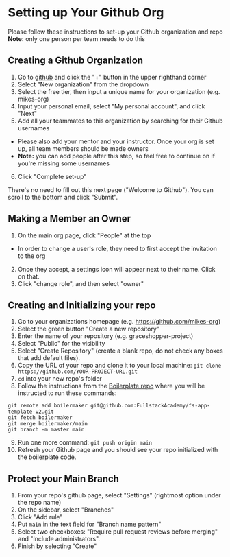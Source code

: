 # Setting up Your Github Org

Please follow these instructions to set-up your Github organization and repo 
**Note:** only one person per team needs to do this

## Creating a Github Organization

1. Go to [github](https://github.com) and click the "+" button in the upper righthand corner
2. Select "New organization" from the dropdown
3. Select the free tier, then input a unique name for your organization (e.g. mikes-org)
4. Input your personal email, select "My personal account", and click "Next"
5. Add all your teammates to this organization by searching for their Github usernames
 - Please also add your mentor and your instructor. Once your org is set up, all team members should be made owners 
 - **Note:** you can add people after this step, so feel free to continue on if you're missing some usernames
6. Click "Complete set-up"

There's no need to fill out this next page ("Welcome to Github"). You can scroll to the bottom and click "Submit".

## Making a Member an Owner
1. On the main org page, click "People" at the top
 - In order to change a user's role, they need to first accept the invitation to the org
2. Once they accept, a settings icon will appear next to their name. Click on that.
3. Click "change role", and then select "owner"

## Creating and Initializing your repo

1. Go to your organizations homepage (e.g. https://github.com/mikes-org)
2. Select the green button "Create a new repository"
3. Enter the name of your repository (e.g. graceshopper-project)
4. Select "Public" for the visibility
5. Select "Create Repository" (create a blank repo, do not check any boxes that add default files).
6. Copy the URL of your repo and clone it to your local machine: `git clone https://github.com/YOUR-PROJECT-URL.git`
7. `cd` into your new repo's folder
8. Follow the instructions from the [Boilerplate repo](https://github.com/FullstackAcademy/fs-app-template-v2) where you will be instructed to run these commands:
  ```
  git remote add boilermaker git@github.com:FullstackAcademy/fs-app-template-v2.git
  git fetch boilermaker
  git merge boilermaker/main
  git branch -m master main
  ```
9. Run one more command: `git push origin main`
10. Refresh your Github page and you should see your repo initialized with the boilerplate code.

## Protect your Main Branch

1. From your repo's github page, select "Settings" (rightmost option under the repo name)
2. On the sidebar, select "Branches"
3. Click "Add rule"
4. Put `main` in the text field for "Branch name pattern"
5. Select two checkboxes: "Require pull request reviews before merging" and "Include administrators".
6. Finish by selecting "Create"
